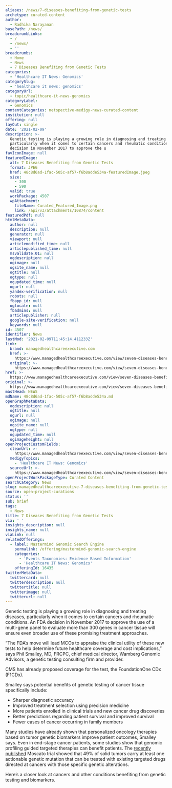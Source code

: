 ```yaml
---
aliases: /news/7-diseases-benefiting-from-genetic-tests
archetype: curated-content
author:
  - Radhika Narayanan
basePath: /news/
breadcrumbLinks:
  - /
  - /news/
  - ''
breadcrumbs:
  - Home
  - News
  - 7 Diseases Benefiting from Genetic Tests
categories:
  - 'Healthcare IT News: Genomics'
categorySlug:
  - 'healthcare it news: genomics'
categoryUrl:
  - topic/healthcare-it-news-genomics
categoryLabel:
  - Genomics
contentCategories: netspective-medigy-news-curated-content
institution: null
offering: null
layOut: single
date: '2021-02-09'
description: >-
  Genetic testing is playing a growing role in diagnosing and treating diseases,
  particularly when it comes to certain cancers and rheumatic conditions. An FDA
  decision in November 2017 to approve the u
favIconImage: null
featuredImage:
  alt: 7 Diseases Benefiting from Genetic Tests
  format: JPEG
  href: 48c8d6ad-1fac-505c-af57-f6b8adde534a-featuredImage.jpeg
  size:
    - 300
    - 590
  valid: true
  workPackage: 4507
  wpAttachment:
    fileName: Curated_Featured_Image.png
    link: /api/v3/attachments/10874/content
featuredPdf: null
htmlMetaData:
  author: null
  description: null
  generator: null
  viewport: null
  articlemodified_time: null
  articlepublished_time: null
  msvalidate.01: null
  ogdescription: null
  ogimage: null
  ogsite_name: null
  ogtitle: null
  ogtype: null
  ogupdated_time: null
  ogurl: null
  yandex-verification: null
  robots: null
  fbapp_id: null
  oglocale: null
  fbadmins: null
  articlepublisher: null
  google-site-verification: null
  keywords: null
id: 4507
identifier: News
lastMod: '2021-02-09T11:45:14.411233Z'
link:
  brand: managedhealthcareexecutive.com
  href: >-
    https://www.managedhealthcareexecutive.com/view/seven-diseases-benefiting-genetic-tests
  original: >-
    https://www.managedhealthcareexecutive.com/view/seven-diseases-benefiting-genetic-tests
href: >-
  https://www.managedhealthcareexecutive.com/view/seven-diseases-benefiting-genetic-tests
original: >-
  https://www.managedhealthcareexecutive.com/view/seven-diseases-benefiting-genetic-tests
mastHead: NEWS
mdName: 48c8d6ad-1fac-505c-af57-f6b8adde534a.md
openGraphMetaData:
  ogdescription: null
  ogtitle: null
  ogurl: null
  ogimage: null
  ogsite_name: null
  ogtype: null
  ogupdated_time: null
  ogimageheight: null
openProjectCustomFields:
  cleanUrl: >-
    https://www.managedhealthcareexecutive.com/view/seven-diseases-benefiting-genetic-tests
  medigyTopics:
    - 'Healthcare IT News: Genomics'
  sourceUrl: >-
    https://www.managedhealthcareexecutive.com/view/seven-diseases-benefiting-genetic-tests
openProjectWorkPackageType: Curated Content
searchCategory: News
slug: managedhealthcareexecutive-7-diseases-benefiting-from-genetic-tests
source: open-project-curations
status: ''
sub: brief
tags:
  - News
title: 7 Diseases Benefiting from Genetic Tests
via: ' '
insights_description: null
insights_name: null
viaLink: null
relatedOfferings:
  - label: Mastermind Genomic Search Engine
    permalink: /offering/mastermind-genomic-search-engine
    categories:
      - 'Events Taxonomies: Evidence Based Information'
      - 'Healthcare IT News: Genomics'
    offeringId: 16435
twitterMetaData:
  twittercard: null
  twitterdescription: null
  twittertitle: null
  twitterimage: null
  twitterurl: null
---
```

<p>Genetic testing is playing a growing role in diagnosing and treating diseases, particularly when it comes to certain cancers and rheumatic conditions. An FDA decision in November 2017 to approve the use of a multi-gene panel to evaluate more than 300 genes in cancer tissue will ensure even broader use of these promising treatment approaches.</p><p>“The FDA’s move will lead MCOs to appraise the clinical utility of these new tests to help determine future healthcare coverage and cost implications,” says Phil Smalley, MD, FRCPC, chief medical director, Wamberg Genomic Advisors, a genetic testing consulting firm and provider.</p><p>CMS has already proposed coverage for the test, the FoundationOne CDx (F1CDx).</p><p>Smalley says potential benefits of genetic testing of cancer tissue specifically include:</p><ul><li>Sharper diagnostic accuracy</li><li>Improved treatment selection using precision medicine</li><li>More patients enrolled in clinical trials and new cancer drug discoveries</li><li>Better predictions regarding patient survival and improved survival</li><li>Fewer cases of cancer occurring in family members</li></ul><p>Many studies have already shown that personalized oncology therapies based on tumor genetic biomarkers improve patient outcomes, Smalley says. Even in end-stage cancer patients, some studies show that genomic profiling guided targeted therapies can benefit patients. The <a href="https://www.ncbi.nlm.nih.gov/pubmed/28365644">recently published</a> Moscato trial showed that 49% of solid tumors carry at least one actionable genetic mutation that can be treated with existing targeted drugs directed at cancers with those specific genetic alterations.</p><p>Here’s a closer look at cancers and other conditions benefiting from genetic testing and biomarkers.</p>